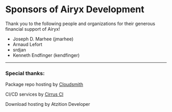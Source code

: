 # Sponsors of Airyx Development

Thank you to the following people and organizations for their generous
financial support of Airyx!

- Joseph D. Marhee (jmarhee)
- Arnaud Lefort
- srdjan
- Kenneth Endfinger (kendfinger)

---

### Special thanks:

Package repo hosting by [Cloudsmith](https://cloudsmith.io)

CI/CD services by [Cirrus CI](https://cirrus-ci.org)

Download hosting by Atzition Developer
